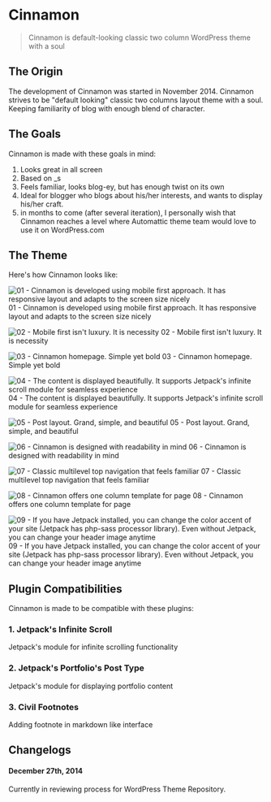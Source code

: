 Cinnamon
===

> Cinnamon is default-looking classic two column WordPress theme with a soul

## The Origin
The development of Cinnamon was started in November 2014. Cinnamon strives to be "default looking" classic two columns layout theme with a soul. Keeping familiarity of blog with enough blend of character.

## The Goals
Cinnamon is made with these goals in mind:

1. Looks great in all screen
2. Based on _s
3. Feels familiar, looks blog-ey, but has enough twist on its own
4. Ideal for blogger who blogs about his/her interests, and wants to display his/her craft.
5. in months to come (after several iteration), I personally wish that Cinnamon reaches a level where Automattic theme team would love to use it on WordPress.com

## The Theme
Here's how Cinnamon looks like:

![01 - Cinnamon is developed using mobile first approach. It has responsive layout and adapts to the screen size nicely](http://fikrirasy.id/wp-content/uploads/2014/12/01-Cinnamon-is-developed-using-mobile-first-approach.-It-has-responsive-layout-and-adapts-to-the-screen-size-nicely.jpg)
01 - Cinnamon is developed using mobile first approach. It has responsive layout and adapts to the screen size nicely

![02 - Mobile first isn't luxury. It is necessity](http://fikrirasy.id/wp-content/uploads/2014/12/02-Mobile-first-isnt-luxury.-It-is-necessity.jpg)
02 - Mobile first isn't luxury. It is necessity

![03 - Cinnamon homepage. Simple yet bold](http://fikrirasy.id/wp-content/uploads/2014/12/03-Cinnamon-homepage.-Simple-yet-bold.jpg)
03 - Cinnamon homepage. Simple yet bold

![04 - The content is displayed beautifully. It supports Jetpack's infinite scroll module for seamless experience](http://fikrirasy.id/wp-content/uploads/2014/12/04-The-content-is-displayed-beautifully.-It-supports-Jetpacks-infinite-scroll-module-for-seamless-experience.jpg)
04 - The content is displayed beautifully. It supports Jetpack's infinite scroll module for seamless experience

![05 - Post layout. Grand, simple, and beautiful](http://fikrirasy.id/wp-content/uploads/2014/12/05-Post-layout.-Grand-simple-and-beautiful.jpg)
05 - Post layout. Grand, simple, and beautiful

![06 - Cinnamon is designed with readability in mind](http://fikrirasy.id/wp-content/uploads/2014/12/06-Cinnamon-is-designed-with-readability-in-mind.jpg)
06 - Cinnamon is designed with readability in mind

![07 - Classic multilevel top navigation that feels familiar](http://fikrirasy.id/wp-content/uploads/2014/12/07-Classic-multilevel-top-navigation-that-feels-familiar.jpg)
07 - Classic multilevel top navigation that feels familiar

![08 - Cinnamon offers one column template for page](http://fikrirasy.id/wp-content/uploads/2014/12/08-Cinnamon-offers-one-column-template-for-page.jpg)
08 - Cinnamon offers one column template for page

![09 - If you have Jetpack installed, you can change the color accent of your site (Jetpack has php-sass processor library). Even without Jetpack, you can change your header image anytime](http://fikrirasy.id/wp-content/uploads/2014/12/09-You-can-change-the-color-accent-and-header-image-to-your-liking.jpg)
09 - If you have Jetpack installed, you can change the color accent of your site (Jetpack has php-sass processor library). Even without Jetpack, you can change your header image anytime

## Plugin Compatibilities

Cinnamon is made to be compatible with these plugins:

### 1. Jetpack's Infinite Scroll
Jetpack's module for infinite scrolling functionality

### 2. Jetpack's Portfolio's Post Type
Jetpack's module for displaying portfolio content

### 3. Civil Footnotes
Adding footnote in markdown like interface

## Changelogs

#### December 27th, 2014
Currently in reviewing process for WordPress Theme Repository.